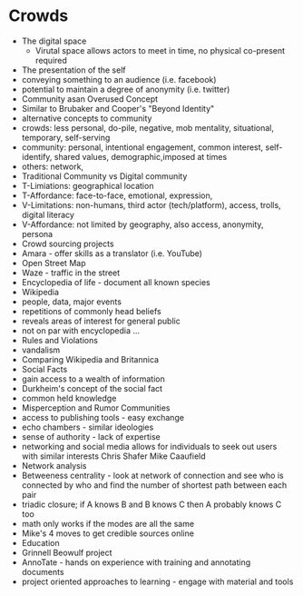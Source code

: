 # Crowds
* The digital space
  * Virutal space allows actors to meet in time, no physical co-present required
 * The presentation of the self
  * conveying something to an audience (i.e. facebook)
  * potential to maintain a degree of anonymity (i.e. twitter)
 * Community asan Overused Concept
  * Similar to Brubaker and Cooper's "Beyond Identity"
  * alternative concepts to community
  * crowds: less personal, do-pile, negative, mob mentality, situational, temporary, self-serving
  * community: personal, intentional engagement, common interest, self-identify, shared values, demographic,imposed at times
  * others: network, 
 * Traditional Community vs Digital community 
  * T-Limiations: geographical location
  * T-Affordance: face-to-face, emotional, expression, 
  * V-Limitations: non-humans, third actor (tech/platform), access, trolls, digital literacy 
  * V-Affordance: not limited by geography, also access, anonymity, persona
* Crowd sourcing projects
 * Amara - offer skills as a translator (i.e. YouTube)
 * Open Street Map
 * Waze - traffic in the street
 * Encyclopedia of life - document all known species 
* Wikipedia
 * people, data, major events
 * repetitions of commonly head beliefs
 * reveals areas of interest for general public
 * not on par with encyclopedia
 ...
 * Rules and Violations
 * vandalism 
* Comparing Wikipedia and Britannica
* Social Facts
 * gain access to a wealth of information
 * Durkheim's concept of the social fact 
 * common held knowledge
* Misperception and Rumor Communities
 * access to publishing tools - easy exchange
 * echo chambers - similar ideologies
 * sense of authority - lack of expertise
 * networking and social media allows for individuals to seek out users with similar interests
 Chris Shafer Mike Caaufield
 * Network analysis
 * Betweeness centrality - look at network of connection and see who is connected by who and find the number of shortest path between each pair
 * triadic closure; if A knows B and B knows C then A probably knows C too
 * math only works if the modes are all the same
 * Mike's 4 moves to get credible sources online
* Education
 * Grinnell Beowulf project
 * AnnoTate - hands on experience with training and annotating documents
 * project oriented approaches to learning - engage with material and tools 
